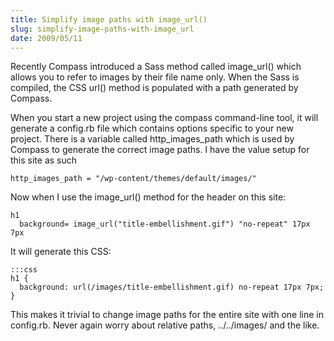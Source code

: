 ```yaml
---
title: Simplify image paths with image_url()
slug: simplify-image-paths-with-image_url
date: 2009/05/11
---
```


Recently Compass introduced a Sass method called image_url() which allows you to refer to images by their file name only. When the Sass is compiled, the CSS url() method is populated with a path generated by Compass.

When you start a new project using the compass command-line tool, it will generate a config.rb file which contains options specific to your new project. There is a variable called http_images_path which is used by Compass to generate the correct image paths. I have the value setup for this site as such

    http_images_path = "/wp-content/themes/default/images/"

Now when I use the image_url() method for the header on this site:

    h1
      background= image_url("title-embellishment.gif") "no-repeat" 17px 7px

It will generate this CSS:

    :::css
    h1 {
      background: url(/images/title-embellishment.gif) no-repeat 17px 7px; }

This makes it trivial to change image paths for the entire site with one line in config.rb. Never again worry about relative paths, ../../images/ and the like.